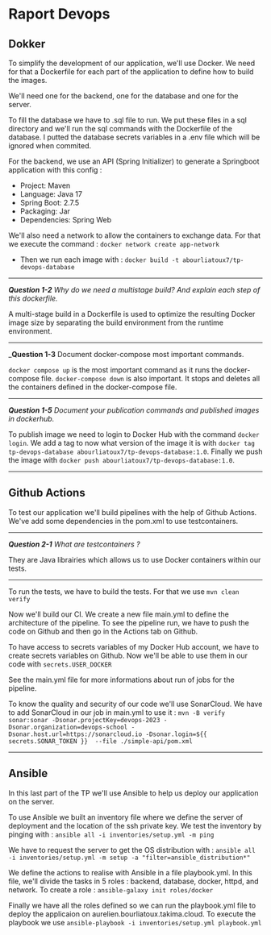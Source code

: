 # **Raport Devops**

## Dokker

To simplify the development of our application, we'll use Docker. We need for that a Dockerfile for each part of the application to define how to build the images. 

We'll need one for the backend, one for the database and one for the server. 

To fill the database we have to .sql file to run. We put these files in a sql directory and we'll run the sql commands with the Dockerfile of the database.
I putted the database secrets variables in a .env file which will be ignored when commited.

For the backend, we use an API (Spring Initializer) to generate a Springboot application with this config :
   - Project: Maven
   - Language: Java 17
   - Spring Boot: 2.7.5
   - Packaging: Jar
   - Dependencies: Spring Web 
 
We'll also need a network to allow the containers to exchange data. For that we execute the command : 
      `docker network create app-network`
 - Then we run each image with :
 `docker build -t abourliatoux7/tp-devops-database`
------

_**Question 1-2** Why do we need a multistage build? And explain each step of this dockerfile._

A multi-stage build in a Dockerfile is used to optimize the resulting Docker image size by separating the build environment from the runtime environment.

------

_**Question 1-3** Document docker-compose most important commands.

`docker compose up` is the most important command as it runs the docker-compose file.
`docker-compose down` is also important. It stops and deletes all the containers defined in the docker-compose file.

------

_**Question 1-5** Document your publication commands and published images in dockerhub._

To publish image we need to login to Docker Hub with the command `docker login`. We add a tag 
to now what version of the image it is with `docker tag tp-devops-database abourliatoux7/tp-devops-database:1.0`. Finally we push the image with `docker push abourliatoux7/tp-devops-database:1.0`.

------

## Github Actions

To test our application we'll build pipelines with the help of Github Actions.
We've add some dependencies in the pom.xml to use testcontainers.

------

_**Question 2-1** What are testcontainers ?_

They are Java librairies which allows us to use Docker containers within our tests.

------
To run the tests, we have to build the tests. For that we use `mvn clean verify`

Now we'll build our CI. We create a new file main.yml to define the architecture of the pipeline. To see the pipeline run, we have to push the code 
on Github and then go in the Actions tab on Github.

To have access to secrets variables of my Docker Hub account, we have to create secrets variables on Github.
Now we'll be able to use them in our code with `secrets.USER_DOCKER`

See the main.yml file for more informations about run of jobs for the pipeline.

To know the quality and security of our code we'll use SonarCloud. We have to add SonarCloud in our job in main.yml to use it : 
`mvn -B verify sonar:sonar -Dsonar.projectKey=devops-2023 -Dsonar.organization=devops-school -Dsonar.host.url=https://sonarcloud.io -Dsonar.login=${{ secrets.SONAR_TOKEN }}  --file ./simple-api/pom.xml`

-------

## Ansible

In this last part of the TP we'll use Ansible to help us deploy our application on the server.

To use Ansible we built an inventory file where we define the server of deployment and the location of the ssh private key. We test the inventory by pinging with : `ansible all -i inventories/setup.yml -m ping`

We have to request the server to get the OS distribution with : `ansible all -i inventories/setup.yml -m setup -a "filter=ansible_distribution*"`

We define the actions to realise with Ansible in a file playbook.yml. In this file, we'll divide the tasks in 5 roles : backend, database, docker, httpd, and network.
To create a role : `ansible-galaxy init roles/docker`

Finally we have all the roles defined so we can run the playbook.yml file to deploy the applicaion on aurelien.bourliatoux.takima.cloud. To execute the playbook we use `ansible-playbook -i inventories/setup.yml playbook.yml`
